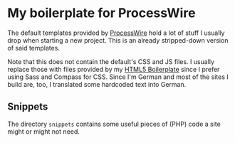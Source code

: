 # My boilerplate for ProcessWire

The default templates provided by [ProcessWire](http://processwire.com) hold a lot of stuff I usually drop when starting a new project. This is an already stripped-down version of said templates.

Note that this does not contain the default's CSS and JS files. I usually replace those with files provided by my [HTML5 Boilerplate](https://github.com/yellowled/yl-bp) since I prefer using Sass and Compass for CSS. Since I'm German and most of the sites I build are, too, I translated some hardcoded text into German.

## Snippets

The directory `snippets` contains some useful pieces of (PHP) code a site might or might not need.

